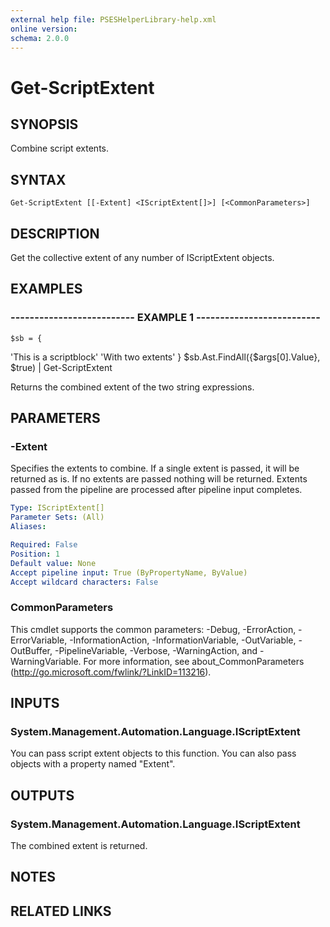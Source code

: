 ```yaml
---
external help file: PSESHelperLibrary-help.xml
online version: 
schema: 2.0.0
---
```


# Get-ScriptExtent

## SYNOPSIS
Combine script extents.

## SYNTAX

```
Get-ScriptExtent [[-Extent] <IScriptExtent[]>] [<CommonParameters>]
```

## DESCRIPTION
Get the collective extent of any number of IScriptExtent objects.

## EXAMPLES

### -------------------------- EXAMPLE 1 --------------------------
```
$sb = {
```

'This is a scriptblock'
        'With two extents'
    }
    $sb.Ast.FindAll({$args\[0\].Value}, $true) | Get-ScriptExtent

Returns the combined extent of the two string expressions.

## PARAMETERS

### -Extent
Specifies the extents to combine.
If a single extent is passed, it will be returned as is.
If no extents are passed nothing will be returned. 
Extents passed from the pipeline are
processed after pipeline input completes.

```yaml
Type: IScriptExtent[]
Parameter Sets: (All)
Aliases: 

Required: False
Position: 1
Default value: None
Accept pipeline input: True (ByPropertyName, ByValue)
Accept wildcard characters: False
```

### CommonParameters
This cmdlet supports the common parameters: -Debug, -ErrorAction, -ErrorVariable, -InformationAction, -InformationVariable, -OutVariable, -OutBuffer, -PipelineVariable, -Verbose, -WarningAction, and -WarningVariable. For more information, see about_CommonParameters (http://go.microsoft.com/fwlink/?LinkID=113216).

## INPUTS

### System.Management.Automation.Language.IScriptExtent
You can pass script extent objects to this function.  You can also pass objects with a property
named "Extent".

## OUTPUTS

### System.Management.Automation.Language.IScriptExtent
The combined extent is returned.

## NOTES

## RELATED LINKS


